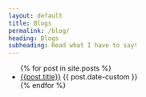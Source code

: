 ```yaml
---
layout: default
title: Blogs
permalink: /blog/
heading: Blogs
subheading: Read what I have to say!
---
```

<div class="mx-auto px-3 py-5">
  <ul class="list mb-5 mx-auto">
    {% for post in site.posts %}
      <li >
        <a href="{{ post.url }}">{{post.title}}</a>
        <span>{{ post.date-custom }}</span>
        <!-- <div class="card text-white bg-dark w-75 h-100" href="{{ post.url }}" >
          <img class="card-img-top" src="{{ post.thumbnail }}">
          <div class="card-body">
            <h5 class="card-title">{{post.title}}</h5>
            <p class="card-text">{{ post.description | truncatewords: 30 }} </p>
          </div>
          <div class="card-footer">
                <small class="text-muted">{{ post.tag }} • {{ post.date-custom }}</small>
          </div>
          <a href="{{ post.url }}" class="stretched-link"></a>
        </div> -->
      </li>
    {% endfor %}
  </ul>
</div>



